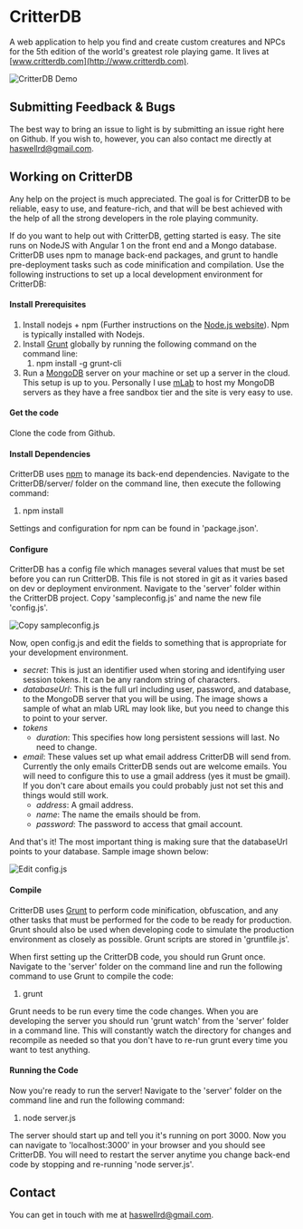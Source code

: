 # CritterDB

A web application to help you find and create custom creatures and NPCs for the 5th edition of the world's greatest role playing game. It lives at [www.critterdb.com](http://www.critterdb.com).

![CritterDB Demo](https://raw.githubusercontent.com/haswellr/BestiaryManager/master/images/srd-bestiary.png)

## Submitting Feedback & Bugs

The best way to bring an issue to light is by submitting an issue right here on Github. If you wish to, however, you can also contact me directly at haswellrd@gmail.com.

## Working on CritterDB

Any help on the project is much appreciated. The goal is for CritterDB to be reliable, easy to use, and feature-rich, and that will be best achieved with the help of all the strong developers in the role playing community.

If do you want to help out with CritterDB, getting started is easy. The site runs on NodeJS with Angular 1 on the front end and a Mongo database. CritterDB uses npm to manage back-end packages, and grunt to handle pre-deployment tasks such as code minification and compilation. Use the following instructions to set up a local development environment for CritterDB:

#### Install Prerequisites

1. Install nodejs + npm (Further instructions on the [Node.js website](https://nodejs.org/en/)). Npm is typically installed with Nodejs.
2. Install [Grunt](http://gruntjs.com/) globally by running the following command on the command line:
   1. npm install -g grunt-cli
3. Run a [MongoDB](https://www.mongodb.com/) server on your machine or set up a server in the cloud. This setup is up to you. Personally I use [mLab](https://mlab.com/) to host my MongoDB servers as they have a free sandbox tier and the site is very easy to use.

#### Get the code

Clone the code from Github.

#### Install Dependencies

CritterDB uses [npm](https://www.npmjs.com/) to manage its back-end dependencies. Navigate to the CritterDB/server/ folder on the command line, then execute the following command:

1. npm install

Settings and configuration for npm can be found in 'package.json'.

#### Configure

CritterDB has a config file which manages several values that must be set before you can run CritterDB. This file is not stored in git as it varies based on dev or deployment environment. Navigate to the 'server' folder within the CritterDB project. Copy 'sampleconfig.js' and name the new file 'config.js'.

![Copy sampleconfig.js](https://raw.githubusercontent.com/haswellr/BestiaryManager/master/images/dev-instructions/config1.png)

Now, open config.js and edit the fields to something that is appropriate for your development environment.

* *secret*: This is just an identifier used when storing and identifying user session tokens. It can be any random string of characters.
* *databaseUrl*: This is the full url including user, password, and database, to the MongoDB server that you will be using. The image shows a sample of what an mlab URL may look like, but you need to change this to point to your server.
* *tokens*
  * *duration*: This specifies how long persistent sessions will last. No need to change.
* *email*: These values set up what email address CritterDB will send from. Currently the only emails CritterDB sends out are welcome emails. You will need to configure this to use a gmail address (yes it must be gmail). If you don't care about emails you could probably just not set this and things would still work.
  * *address*: A gmail address.
  * *name*: The name the emails should be from.
  * *password*: The password to access that gmail account.

And that's it! The most important thing is making sure that the databaseUrl points to your database. Sample image shown below:

![Edit config.js](https://raw.githubusercontent.com/haswellr/BestiaryManager/master/images/dev-instructions/config2.png)

#### Compile

CritterDB uses [Grunt](http://gruntjs.com/) to perform code minification, obfuscation, and any other tasks that must be performed for the code to be ready for production. Grunt should also be used when developing code to simulate the production environment as closely as possible. Grunt scripts are stored in 'gruntfile.js'.

When first setting up the CritterDB code, you should run Grunt once. Navigate to the 'server' folder on the command line and run the following command to use Grunt to compile the code:

1. grunt

Grunt needs to be run every time the code changes. When you are developing the server you should run 'grunt watch' from the 'server' folder in a command line. This will constantly watch the directory for changes and recompile as needed so that you don't have to re-run grunt every time you want to test anything.

#### Running the Code

Now you're ready to run the server! Navigate to the 'server' folder on the command line and run the following command:

1. node server.js

The server should start up and tell you it's running on port 3000. Now you can navigate to 'localhost:3000' in your browser and you should see CritterDB. You will need to restart the server anytime you change back-end code by stopping and re-running 'node server.js'.

## Contact

You can get in touch with me at haswellrd@gmail.com.
